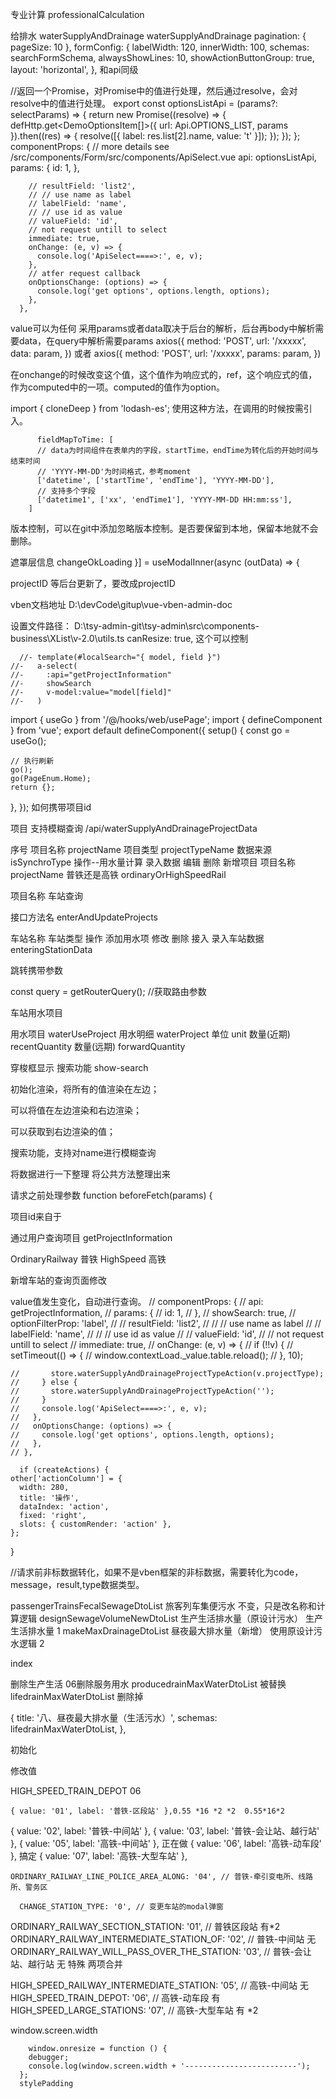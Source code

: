 专业计算  professionalCalculation

给排水 waterSupplyAndDrainage  waterSupplyAndDrainage
 pagination: { pageSize: 10 },
     formConfig: {
      labelWidth: 120,
      innerWidth: 100,
      schemas: searchFormSchema,
      alwaysShowLines: 10,
      showActionButtonGroup: true,
      layout: 'horizontal',
    },
    和api同级

//返回一个Promise，对Promise中的值进行处理，然后通过resolve，会对resolve中的值进行处理。
    export const optionsListApi = (params?: selectParams) => {
  return new Promise((resolve) => {
    defHttp.get<DemoOptionsItem[]>({ url: Api.OPTIONS_LIST, params }).then((res) => {
      resolve([{ label: res.list[2].name, value: 't' }]);
    });
  });
};
      componentProps: {
        // more details see /src/components/Form/src/components/ApiSelect.vue
        api: optionsListApi,
        params: {
          id: 1,
        },

        // resultField: 'list2',
        // // use name as label
        // labelField: 'name',
        // // use id as value
        // valueField: 'id',
        // not request untill to select
        immediate: true,
        onChange: (e, v) => {
          console.log('ApiSelect====>:', e, v);
        },
        // atfer request callback
        onOptionsChange: (options) => {
          console.log('get options', options.length, options);
        },
      },
value可以为任何
采用params或者data取决于后台的解析，后台再body中解析需要data，在query中解析需要params
      axios({
    method: 'POST',
    url: '/xxxxx',
    data: param,
  })
  或者
 axios({
    method: 'POST',
    url: '/xxxxx',
    params: param,
  })


  在onchange的时候改变这个值，这个值作为响应式的，ref<string>[]([])，这个响应式的值，作为computed中的一项。computed的值作为option。

  import { cloneDeep } from 'lodash-es'; 使用这种方法，在调用的时候按需引入。

          fieldMapToTime: [
          // data为时间组件在表单内的字段，startTime，endTime为转化后的开始时间与结束时间
          // 'YYYY-MM-DD'为时间格式，参考moment
          ['datetime', ['startTime', 'endTime'], 'YYYY-MM-DD'],
          // 支持多个字段
          ['datetime1', ['xx', 'endTime1'], 'YYYY-MM-DD HH:mm:ss'],
        ]
版本控制，可以在git中添加忽略版本控制。是否要保留到本地，保留本地就不会删除。

遮罩层信息 changeOkLoading }] = useModalInner(async (outData) => {


  projectID 等后台更新了，要改成projectID

  vben文档地址 D:\devCode\gitup\vue-vben-admin-doc

  设置文件路径： D:\tsy-admin-git\tsy-admin\src\components-business\XList\v-2.0\utils.ts
  canResize: true, 这个可以控制


      //- template(#localSearch="{ model, field }")
    //-   a-select(            
    //-     :api="getProjectInformation"
    //-     showSearch
    //-     v-model:value="model[field]"
    //-   )

import { useGo } from '/@/hooks/web/usePage';
import { defineComponent } from 'vue';
export default defineComponent({
  setup() {
    const go = useGo();

    // 执行刷新
    go();
    go(PageEnum.Home);
    return {};
  },
});
如何携带项目id


项目 支持模糊查询
/api/waterSupplyAndDrainageProjectData 

序号 项目名称 projectName 项目类型 projectTypeName  数据来源 isSynchroType 操作--用水量计算 录入数据 编辑 删除 
新增项目 
项目名称 projectName
普铁还是高铁 ordinaryOrHighSpeedRail


项目名称 车站查询

接口方法名
enterAndUpdateProjects

车站名称 车站类型   操作 添加用水项 修改 删除
接入 录入车站数据 enteringStationData 

跳转携带参数

const query = getRouterQuery(); //获取路由参数

车站用水项目

用水项目  waterUseProject 用水明细 waterProject  单位 unit  数量(近期) recentQuantity 数量(远期) forwardQuantity

穿梭框显示 搜索功能 show-search

初始化渲染，将所有的值渲染在左边；

可以将值在左边渲染和右边渲染；

可以获取到右边渲染的值；

搜索功能，支持对name进行模糊查询

将数据进行一下整理
将公共方法整理出来

请求之前处理参数
function beforeFetch(params) {

项目id来自于

通过用户查询项目 getProjectInformation

OrdinaryRailway 普铁
HighSpeed 高铁

新增车站的查询页面修改


value值发生变化，自动进行查询。
// componentProps: {
    //   api: getProjectInformation,
    //   params: {
    //     id: 1,
    //   },
    //   showSearch: true,
    //   optionFilterProp: 'label',
    //   // resultField: 'list2',
    //   // // use name as label
    //   // labelField: 'name',
    //   // // use id as value
    //   // valueField: 'id',
    //   // not request untill to select
    //   immediate: true,
    //   onChange: (e, v) => {
    //     if (!!v) {
    //       setTimeout(() => {
    //         window.contextLoad._value.table.reload();
    //       }, 10);

    //       store.waterSupplyAndDrainageProjectTypeAction(v.projectType);
    //     } else {
    //       store.waterSupplyAndDrainageProjectTypeAction('');
    //     }
    //     console.log('ApiSelect====>:', e, v);
    //   },
    //   onOptionsChange: (options) => {
    //     console.log('get options', options.length, options);
    //   },
    // },

      if (createActions) {
    other['actionColumn'] = {
      width: 280,
      title: '操作',
      dataIndex: 'action',
      fixed: 'right',
      slots: { customRender: 'action' },
    };
  }

  //请求前非标数据转化，如果不是vben框架的非标数据，需要转化为code，message，result,type数据类型。

  passengerTrainsFecalSewageDtoList 旅客列车集便污水 不变，只是改名称和计算逻辑
designSewageVolumeNewDtoList 生产生活排水量（原设计污水） 生产生活排水量 1
makeMaxDrainageDtoList 昼夜最大排水量（新增） 使用原设计污水逻辑  2

index 


删除生产生活 06删除服务用水
producedrainMaxWaterDtoList 被替换
lifedrainMaxWaterDtoList 删除掉

  {
    title: '八、昼夜最大排水量（生活污水）',
    schemas: lifedrainMaxWaterDtoList,
  },

  初始化

  修改值

  HIGH_SPEED_TRAIN_DEPOT 06

    { value: '01', label: '普铁-区段站' },0.55 *16 *2 *2  0.55*16*2
  { value: '02', label: '普铁-中间站' },
  { value: '03', label: '普铁-会让站、越行站' },
  { value: '05', label: '高铁-中间站' }, 正在做
  { value: '06', label: '高铁-动车段' }, 搞定
  { value: '07', label: '高铁-大型车站' },

    ORDINARY_RAILWAY_LINE_POLICE_AREA_ALONG: '04', // 普铁-牵引变电所、线路所、警务区

      CHANGE_STATION_TYPE: '0', // 变更车站的modal弹窗
  ORDINARY_RAILWAY_SECTION_STATION: '01', // 普铁区段站 有*2
  ORDINARY_RAILWAY_INTERMEDIATE_STATION_OF: '02', // 普铁-中间站 无
  ORDINARY_RAILWAY_WILL_PASS_OVER_THE_STATION: '03', // 普铁-会让站、越行站 无 特殊 两项合并

  HIGH_SPEED_RAILWAY_INTERMEDIATE_STATION: '05', // 高铁-中间站 无
  HIGH_SPEED_TRAIN_DEPOT: '06', // 高铁-动车段  有
  HIGH_SPEED_LARGE_STATIONS: '07', // 高铁-大型车站 有 *2

  window.screen.width

        window.οnresize = function () {
        debugger;
        console.log(window.screen.width + '-------------------------');
      };
      stylePadding